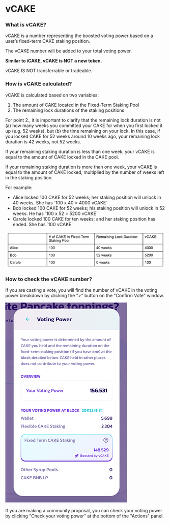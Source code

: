 # vCAKE

### What is vCAKE?

vCAKE is a number representing the boosted voting power based on a user’s fixed-term CAKE staking position.

The vCAKE number will be added to your total voting power.

**Similar to iCAKE, vCAKE is NOT a new token.**

vCAKE IS NOT transferrable or tradeable.

### How is vCAKE calculated?

vCAKE is calculated based on two variables:

1. The amount of CAKE located in the Fixed-Term Staking Pool
2. The remaining lock durations of the staking positions

For point 2., it is important to clarify that the remaining lock duration is not (a) how many weeks you committed your CAKE for when you first locked it up (e.g. 52 weeks), but (b) the time remaining on your lock. In this case, if you locked CAKE for 52 weeks around 10 weeks ago, your remaining lock duration is 42 weeks, not 52 weeks.

If your remaining staking duration is less than one week, your vCAKE is equal to the amount of CAKE locked in the CAKE pool.

If your remaining staking duration is more than one week, your vCAKE is equal to the amount of CAKE locked, multiplied by the number of weeks left in the staking position.

For example:

* Alice locked 100 CAKE for 52 weeks; her staking position will unlock in 40 weeks. She has \`100 x 40 = 4000 vCAKE\`
* Bob locked 100 CAKE for 52 weeks; his staking position will unlock in 52 weeks. He has \`100 x 52 = 5200 vCAKE\`
* Carole locked 100 CAKE for ten weeks; and her staking position has ended. She has \`100 vCAKE\`

![](<../../.gitbook/assets/image (35).png>)

### How to check the vCAKE number?

If you are casting a vote, you will find the number of vCAKE in the voting power breakdown by clicking the ">" button on the "Confirm Vote" window.

![](<../../.gitbook/assets/how-to-vote-5 (1).png>)

If you are making a community proposal, you can check your voting power by clicking "Check your voting power" at the bottom of the "Actions" panel.
